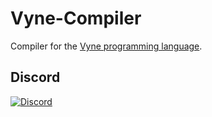 # Vyne-Compiler
Compiler for the [Vyne programming language](https://github.com/Apostolique/Vyne-Language).

## Discord

[![Discord](https://img.shields.io/discord/530598289813536771.svg)](https://discord.gg/dHkA4bP)